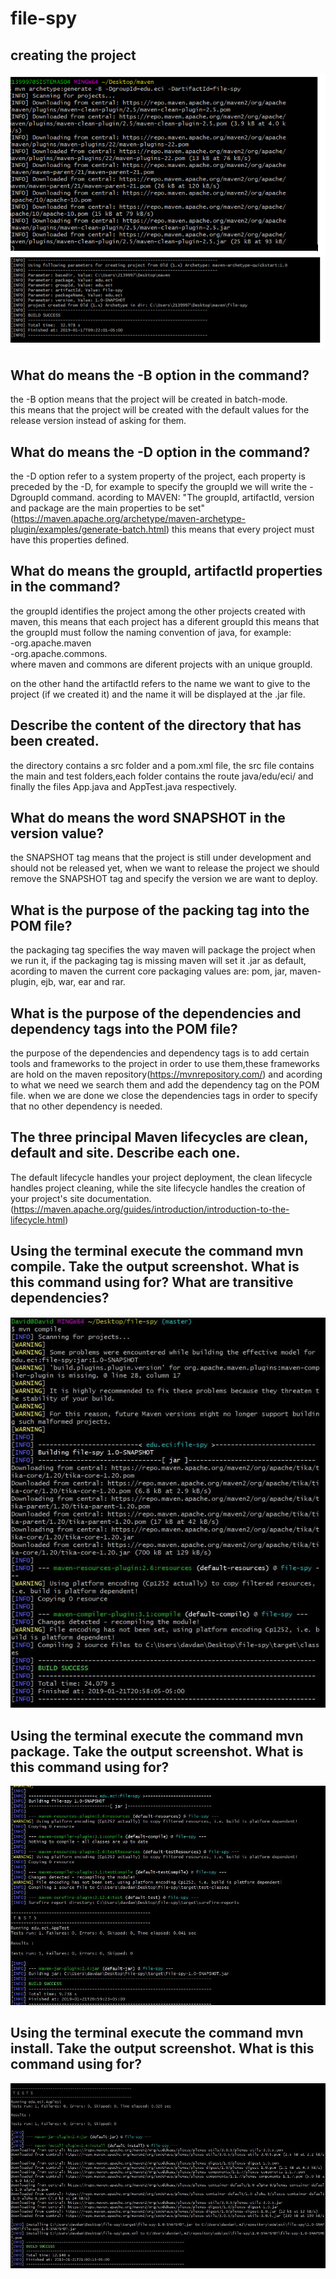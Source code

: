 # file-spy

## creating the project 
![captura](maven.PNG)

## What do means the -B option in the command?
the -B option means that the project will be created in batch-mode.\
this means that the project will be created with the default values for the release version instead of asking for them.

## What do means the -D option in the command?
the -D option refer to a system property of the project, each property is preceded by the -D, 
for example to specify the groupId we will write the -DgroupId command.
acording to MAVEN: "The groupId, artifactId, version and package are the main properties to be set" (https://maven.apache.org/archetype/maven-archetype-plugin/examples/generate-batch.html)
this means that every project must have this properties defined.
## What do means the groupId, artifactId properties in the command?
the groupId identifies the project among the other projects created with maven, this means that each project has a diferent groupId
this means that the groupId must follow the naming convention of java, for example:<br/>
  -org.apache.maven <br/>
  -org.apache.commons.<br/>
where maven and commons are diferent projects with an unique groupId.<br/>

on the other hand the artifactId refers to the name we want to give to the project (if we created it) and the name it will be displayed at the .jar file.
## Describe the content of the directory that has been created.
the directory contains a src folder and a pom.xml file, the src file contains the main and test folders,each folder contains the route java/edu/eci/ and finally the files App.java and AppTest.java respectively.

## What do means the word SNAPSHOT in the version value?
the SNAPSHOT tag means that the project is still under development and should not be released yet, when we want to release the project we 
should remove the SNAPSHOT tag and specify the version we are want to deploy.

## What is the purpose of the packing tag into the POM file?
the packaging tag specifies the way maven will package the project when we run it, if the packaging tag is missing maven will set it .jar as default, acording to maven the current core packaging values are: pom, jar, maven-plugin, ejb, war, ear and rar.
## What is the purpose of the dependencies and dependency tags into the POM file?
the purpose of the dependencies and dependency tags is to add certain tools and frameworks to the project in order to use them,these frameworks are hold on the maven repository(https://mvnrepository.com/) and acording to what we need we search them and add the dependency tag 
on the POM file. when we are done we close the dependencies tags in order to specify that no other dependency is needed.

## The three principal Maven lifecycles are clean, default and site. Describe each one.
The default lifecycle handles your project deployment, the clean lifecycle handles project cleaning, while the site lifecycle handles the creation of your project's site documentation.(https://maven.apache.org/guides/introduction/introduction-to-the-lifecycle.html)


## Using the terminal execute the command mvn compile. Take the output screenshot. What is this command using for? What are transitive dependencies?
![compile](compile.JPG)
## Using the terminal execute the command mvn package. Take the output screenshot. What is this command using for?
![package](package.JPG)
## Using the terminal execute the command mvn install. Take the output screenshot. What is this command using for?
![install](install.JPG)
